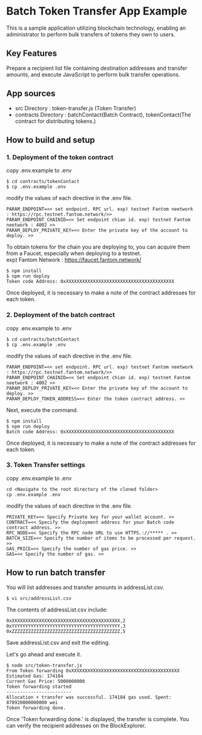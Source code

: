 # Batch Token Transfer App Example
This is a sample application utilizing blockchain technology, enabling an administrator to perform bulk transfers of tokens they own to users.

## Key Features
Prepare a recipient list file containing destination addresses and transfer amounts, and execute JavaScript to perform bulk transfer operations.

## App sources
* src Directory : token-transfer.js (Token Transfer)
* contracts Directory : batchContact(Batch Contract), tokenContact(The contract for distributing tokens.)

## How to build and setup

### 1\. Deployment of the token contract
copy .env.example to .env
```shell
$ cd contracts/tokenContact
$ cp .env.example .env
```
modify the values of each directive in the .env file.
```
PARAM_ENDPOINT=<< set endpoint. RPC url. exp) testnet Fantom neetwork : https://rpc.testnet.fantom.network/>>
PARAM_ENDPOINT_CHAINID=<< Set endpoint chian id. exp) testnet Fantom neetwork : 4002 >>
PARAM_DEPLOY_PRIVATE_KEY=<< Enter the private key of the account to deploy. >>
```
To obtain tokens for the chain you are deploying to, you can acquire them from a Faucet, especially when deploying to a testnet.  
exp) Fantom Network : https://faucet.fantom.network/

```shell
$ npm install
$ npm run deploy
Token code Address: 0xXXXXXXXXXXXXXXXXXXXXXXXXXXXXXXXXXXXXXXXX
```
Once deployed, it is necessary to make a note of the contract addresses for each token.


### 2\. Deployment of the batch contract
copy .env.example to .env
```shell
$ cd contracts/batchContact
$ cp .env.example .env
```
modify the values of each directive in the .env file.
```
PARAM_ENDPOINT=<< set endpoint. RPC url. exp) testnet Fantom neetwork : https://rpc.testnet.fantom.network/>>
PARAM_ENDPOINT_CHAINID=<< Set endpoint chian id. exp) testnet Fantom neetwork : 4002 >>
PARAM_DEPLOY_PRIVATE_KEY=<< Enter the private key of the account to deploy. >>
PARAM_DEPLOY_TOKEN_ADDRESS=<< Enter the token contract address. >>
```
Next, execute the command.
```shell
$ npm install
$ npm run deploy
Batch code Address: 0xXXXXXXXXXXXXXXXXXXXXXXXXXXXXXXXXXXXXXXXX
```
Once deployed, it is necessary to make a note of the contract addresses for each token.

### 3\. Token Transfer settings
copy .env.example to .env
```shell
cd <Navigate to the root directory of the cloned folder>
cp .env.example .env
```
modify the values of each directive in the .env file.
```
PRIVATE_KEY=<< Specify Private key for your wallet account. >>
CONTRACT=<< Specify the deployment address for your Batch code contract address. >>
RPC_NODE=<< Specify the RPC node URL to use HTTPS.://***** . >>
BATCH_SIZE=<< Specify the number of items to be processed per request. >>
GAS_PRICE=<< Specify the number of gas price. >>
GAS=<< Specify the number of gas. >>
```

## How to run batch transfer
You will list addresses and transfer amounts in addressList.csv.
```shell
$ vi src/addressList.csv
```
The contents of addressList.csv include:
```
0xXXXXXXXXXXXXXXXXXXXXXXXXXXXXXXXXXXXXXXXX,2
0xYYYYYYYYYYYYYYYYYYYYYYYYYYYYYYYYYYYYYYYY,3
0xZZZZZZZZZZZZZZZZZZZZZZZZZZZZZZZZZZZZZZZZ,5
```
Save addressList.csv and exit the editing.

Let's go ahead and execute it.
```
$ node src/token-transfer.js
From Token forwarding 0xXXXXXXXXXXXXXXXXXXXXXXXXXXXXXXXXXXXXXXXX
Estimated Gas: 174184
Current Gas Price: 5000000000
Token forwarding started
------------------------
Allocation + transfer was successful. 174184 gas used. Spent: 870920000000000 wei
Token forwarding done.
```
Once 'Token forwarding done.' is displayed, the transfer is complete. You can verify the recipient addresses on the BlockExplorer.
